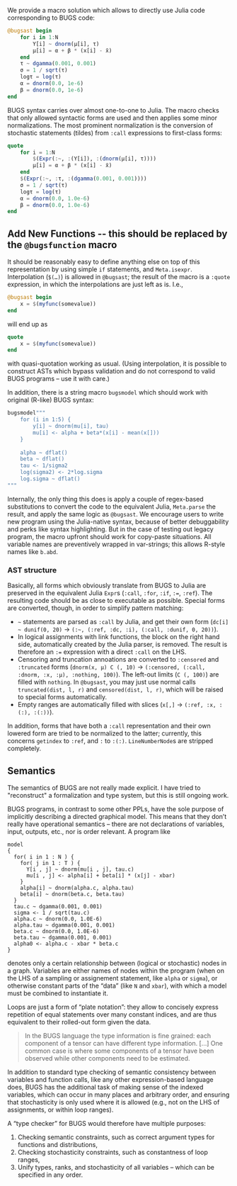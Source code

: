 We provide a macro solution which allows to directly use Julia code corresponding to BUGS code:

```julia
@bugsast begin
    for i in 1:N
        Y[i] ~ dnorm(μ[i], τ)
        μ[i] = α + β * (x[i] - x̄)
    end
    τ ~ dgamma(0.001, 0.001)
    σ = 1 / sqrt(τ)
    logτ = log(τ)
    α = dnorm(0.0, 1e-6)
    β = dnorm(0.0, 1e-6)
end
```

BUGS syntax carries over almost one-to-one to Julia.
The macro checks that only allowed syntactic forms are used and then applies some minor normalizations. The most prominent normalization is the conversion of stochastic statements (tildes) from `:call` expressions to first-class forms:

```julia
quote
    for i = 1:N
        $(Expr(:~, :(Y[i]), :(dnorm(μ[i], τ))))
        μ[i] = α + β * (x[i] - x̄)
    end
    $(Expr(:~, :τ, :(dgamma(0.001, 0.001))))
    σ = 1 / sqrt(τ)
    logτ = log(τ)
    α = dnorm(0.0, 1.0e-6)
    β = dnorm(0.0, 1.0e-6)
end
```

## Add New Functions -- this should be replaced by the `@bugsfunction` macro
It should be reasonably easy to define anything else on top of this representation by using simple `if` statements, and `Meta.isexpr`.
Interpolation (`$(…)`) is allowed in `@bugsast`; the result of the macro is a `:quote` expression, in which the interpolations are just left as is. I.e.,

```julia
@bugsast begin
    x = $(myfunc(somevalue))
end
```

will end up as 

```julia
quote
    x = $(myfunc(somevalue))
end
```

with quasi-quotation working as usual.
(Using interpolation, it is possible to construct ASTs which bypass validation and do not correspond to valid BUGS programs – use it with care.)

In addition, there is a string macro `bugsmodel` which should work with original (R-like) BUGS syntax:

```julia
bugsmodel"""
    for (i in 1:5) {
        y[i] ~ dnorm(mu[i], tau)
        mu[i] <- alpha + beta*(x[i] - mean(x[]))
    }
    
    alpha ~ dflat()
    beta ~ dflat()
    tau <- 1/sigma2
    log(sigma2) <- 2*log.sigma
    log.sigma ~ dflat()
"""
```

Internally, the only thing this does is apply a couple of regex-based substitutions to convert the code to the equivalent Julia, `Meta.parse` the result, and apply the same logic as `@bugsast`.
We encourage users to write new program using the Julia-native syntax, because of better debuggability and perks like syntax highlighting. 
But in the case of testing out legacy program, the macro upfront should work for copy-paste situations.
All variable names are preventively wrapped in var-strings; this allows R-style names like `b.abd`.

### AST structure

Basically, all forms which obviously translate from BUGS to Julia are preserved in the equivalent Julia `Expr`s (`:call`, `:for`, `:if`, `:=`, `:ref`).
The resulting code should be as close to executable as possible.
Special forms are converted, though, in order to simplify pattern matching:

- `~` statements are parsed as `:call` by Julia, and get their own form (`dc[i] ~ dunif(0, 20)` → `(:~, (:ref, :dc, :i), (:call, :dunif, 0, 20))`).
- In logical assignments with link functions, the block on the right hand side, automatically created by the Julia parser, is removed.
  The result is therefore an `:=` expression with a direct `:call` on the LHS.
- Censoring and truncation annoations are converted to `:censored` and `:truncated` forms (`dnorm(x, μ) C (, 10)` → `(:censored, (:call, :dnorm, :x, :μ), :nothing, 100)`).
  The left-out limits (`C (, 100)`) are filled with `nothing`.
  In `@bugsast`, you may just use normal calls `truncated(dist, l, r)` and `censored(dist, l, r)`, which will be raised to special forms automatically.
- Empty ranges are automatically filled with slices (`x[,]` → `(:ref, :x, :(:), :(:))`).

In addition, forms that have both a `:call` representation and their own lowered form are tried to be normalized to the latter; currently, this concerns `getindex` to `:ref`, and `:` to `:(:)`.  `LineNumberNode`s are stripped completely.


## Semantics

The semantics of BUGS are not really made explicit.  I have tried to "reconstruct" a formalization and type system, but this is still ongoing work.

BUGS programs, in contrast to some other PPLs, have the sole purpose of implicitly describing a directed graphical model.
This means that they don’t really have operational semantics – there are not declarations of variables, input, outputs, etc., nor is order relevant.
A program like

```
model
{
  for( i in 1 : N ) {
    for( j in 1 : T ) {
      Y[i , j] ~ dnorm(mu[i , j], tau.c)
      mu[i , j] <- alpha[i] + beta[i] * (x[j] - xbar)
    }
    alpha[i] ~ dnorm(alpha.c, alpha.tau)
    beta[i] ~ dnorm(beta.c, beta.tau)
  }
  tau.c ~ dgamma(0.001, 0.001)
  sigma <- 1 / sqrt(tau.c)
  alpha.c ~ dnorm(0.0, 1.0E-6)
  alpha.tau ~ dgamma(0.001, 0.001)
  beta.c ~ dnorm(0.0, 1.0E-6)
  beta.tau ~ dgamma(0.001, 0.001)
  alpha0 <- alpha.c - xbar * beta.c
}
```

denotes only a certain relationship between (logical or stochastic) nodes in a graph.
Variables are either names of nodes within the program (when on the LHS of a sampling or assignement statement, like `alpha` or `sigma`), or otherwise constant parts of the “data” (like `N` and `xbar`), with which a model must be combined to instantiate it.

Loops are just a form of “plate notation”: they allow to concisely express repetition of equal statements over many constant indices, and are thus equivalent to their rolled-out form given the data.

> In the BUGS language the type information is fine grained: each component of a tensor can have
> different type information. […] One common case is where some components of a tensor have
> been observed while other components need to be estimated.

In addition to standard type checking of semantic consistency between variables and function calls, like any other expression-based language does, BUGS has the additional task of making sense of the indexed variables, which can occur in many places and arbitrary order, and ensuring that stochasticity is only used where it is allowed (e.g., not on the LHS of assignments, or within loop ranges).

A “type checker” for BUGS would therefore have multiple purposes:

1. Checking semantic constraints, such as correct argument types for functions and distributions,
2. Checking stochasticity constraints, such as constantness of loop ranges,
3. Unify types, ranks, and stochasticity of all variables – which can be specified in any order.
